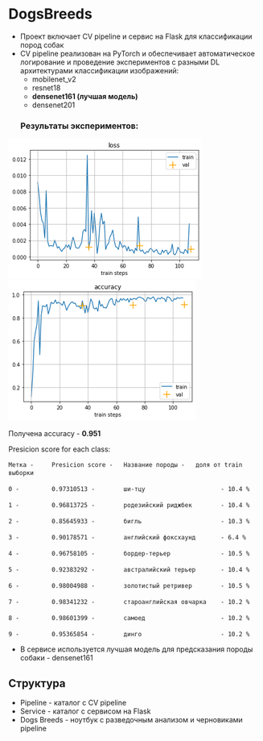 # DogsBreeds

- Проект включает CV pipeline и сервис на Flask для классификации пород собак
- CV pipeline реализован на PyTorch и обеспечивает автоматическое логирование
и проведение экспериментов с разными DL архитектурами классификации изображений:
    - mobilenet_v2
    - resnet18
    - **densenet161 (лучшая модель)**
    - densenet201
  ### Результаты экспериментов:
![plot](Pipeline/dataset/Loss_best_model.png)
![plot](Pipeline/dataset/Accuracy_best_model.png)

Получена accuracy - **0.951**

Presicion score for each class:

    Метка -     Presicion score -   Название породы -   доля от train выборки

    0 -         0.97310513 -        ши-тцу                     - 10.4 %

    1 -         0.96813725 -        родезийский риджбек        - 10.4 %

    2 -         0.85645933 -        бигль                      - 10.3 %

    3 -         0.90178571 -        английский фоксхаунд       - 6.4 %

    4 -         0.96758105 -        бордер-терьер              - 10.5 %

    5 -         0.92383292 -        австралийский терьер       - 10.4 %

    6 -         0.98004988 -        золотистый ретривер        - 10.5 %

    7 -         0.98341232 -        староанглийская овчарка    - 10.2 %

    8 -         0.98601399 -        самоед                     - 10.2 %

    9 -         0.95365854 -        динго                      - 10.2 %

- В сервисе используется лучшая модель для предсказания породы собаки - densenet161

## Структура

- Pipeline - каталог с CV pipeline
- Service - каталог с сервисом на Flask
- Dogs Breeds - ноутбук с разведочным анализом и черновиками pipeline